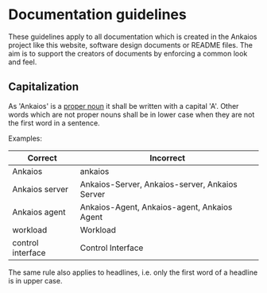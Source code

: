 # Documentation guidelines

These guidelines apply to all documentation which is created in the Ankaios
project like this website, software design documents or README files. The aim is
to support the creators of documents by enforcing a common look and feel.

## Capitalization

As 'Ankaios' is a [proper noun](https://en.wikipedia.org/wiki/Proper_noun) it shall be written with a capital 'A'. Other
words which are not proper nouns shall be in lower case when they are not the
first word in a sentence.

Examples:

Correct | Incorrect
------- | ---------
Ankaios | ankaios
Ankaios server | Ankaios-Server, Ankaios-server, Ankaios Server
Ankaios agent | Ankaios-Agent, Ankaios-agent, Ankaios Agent
workload | Workload
control interface | Control Interface

The same rule also applies to headlines, i.e. only the first word of a headline
is in upper case.
